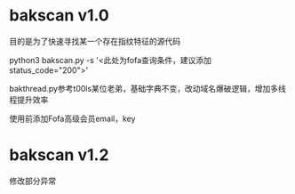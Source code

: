# bakscan v1.0

目的是为了快速寻找某一个存在指纹特征的源代码

python3 bakscan.py -s '<此处为fofa查询条件，建议添加status_code="200">'

bakthread.py参考t00ls某位老弟，基础字典不变，改动域名爆破逻辑，增加多线程提升效率

使用前添加Fofa高级会员email，key

# bakscan v1.2
修改部分异常
